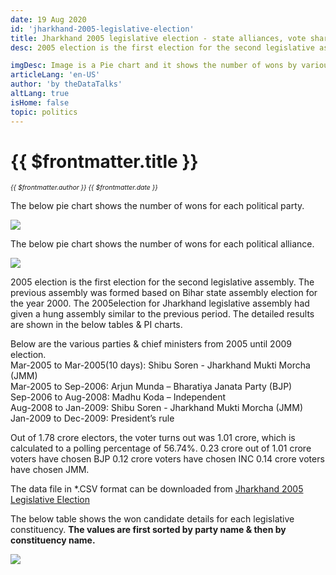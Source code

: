 ```yaml
---
date: 19 Aug 2020
id: 'jharkhand-2005-legislative-election'
title: Jharkhand 2005 legislative election - state alliances, vote share, seats won and key events.
desc: 2005 election is the first election for the second legislative assembly. The previous assembly was formed based on Bihar state assembly election for the year 2000. The 2005election for Jharkhand legislative assembly had

imgDesc: Image is a Pie chart and it shows the number of wons by various alliances in the state.
articleLang: 'en-US'
author: 'by theDataTalks'
altLang: true
isHome: false
topic: politics
---
```


<altLang />

# {{ $frontmatter.title }}
<i style="font-size: 0.75em;"> {{ $frontmatter.author }} {{ $frontmatter.date }} </i>

The below pie chart shows the number of wons for each political party.  

![](/img/politics/jharkhand-2005-legislative-election/jh-2005-election-1.png)

The below pie chart shows the number of wons for each political alliance.  

![](/img/politics/jharkhand-2005-legislative-election/jh-2005-election-2.png)

2005 election is the first election for the second legislative assembly. The previous assembly was formed based on Bihar state assembly election for the year 2000. The 2005election for Jharkhand legislative assembly had given a hung assembly similar to the previous period. The detailed results are shown in the below tables & PI charts.  

Below are the various parties & chief ministers from 2005 until 2009 election.  
Mar-2005 to Mar-2005(10 days): Shibu Soren - Jharkhand Mukti Morcha (JMM)  
Mar-2005 to Sep-2006: Arjun Munda – Bharatiya Janata Party (BJP)  
Sep-2006 to Aug-2008: Madhu Koda – Independent  
Aug-2008 to Jan-2009: Shibu Soren - Jharkhand Mukti Morcha (JMM)  
Jan-2009 to Dec-2009: President’s rule  

Out of 1.78 crore electors, the voter turns out was 1.01 crore, which is calculated to a polling percentage of 56.74%. 0.23 crore out of 1.01 crore voters have chosen BJP 0.12 crore voters have chosen INC 0.14 crore voters have chosen JMM.    

The data file in \*.CSV format can be downloaded from [Jharkhand 2005 Legislative Election](http://thedatatalks.in/datas/politics/jharkhand-2005-legislative-election.csv)

The below table shows the won candidate details for each legislative constituency.
**The values are first sorted by party name & then by constituency name.**

![](/img/politics/jharkhand-2005-legislative-election/jh-2005-election-3.png)


<style>

</style>